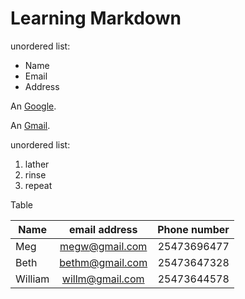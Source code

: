 <h1>Learning Markdown</h1>

<p>unordered list:</p>

<ul>
<li>Name</li>
<li>Email</li>
<li>Address</li>
</ul>

<p>An <a href="http://google.com">Google</a>.</p>
<p>An <a href="http://gmail.com">Gmail</a>.</p>

<p>unordered list:</p>

<ol>
<li>lather</li>
<li>rinse</li>
<li>repeat</li>
</ol>

<p>Table</p>

| Name     |   email address   |  Phone number |
|----------|:-----------------:|--------------:|
| Meg      |  megw@gmail.com   |  25473696477  |
| Beth     |  bethm@gmail.com  |  25473647328  |
| William  |  willm@gmail.com  |  25473644578  |